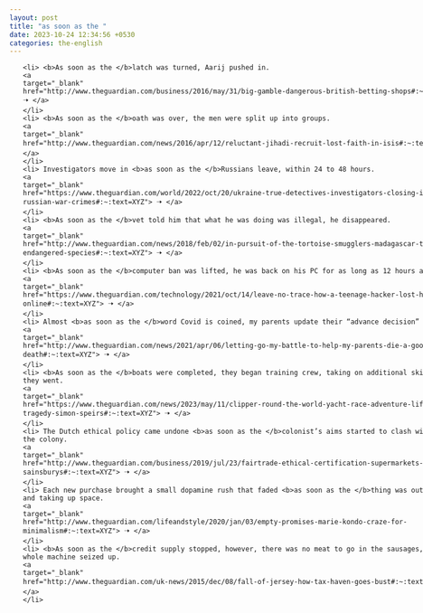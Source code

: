 ```yaml
---
layout: post
title: "as soon as the "
date: 2023-10-24 12:34:56 +0530
categories: the-english
---
```

<style>
    ol {
        width: 800px;
        margin: 0 auto;
    }
ol li {
    font-size: 18px;
    line-height: 1.5;
    padding-bottom: 8px;
}
</style>
<ol>

    <li> <b>As soon as the </b>latch was turned, Aarij pushed in.
    <a 
    target="_blank" 
    href="http://www.theguardian.com/business/2016/may/31/big-gamble-dangerous-british-betting-shops#:~:text=XYZ"> 🠢 </a>
    </li>
    <li> <b>As soon as the </b>oath was over, the men were split up into groups.
    <a 
    target="_blank" 
    href="http://www.theguardian.com/news/2016/apr/12/reluctant-jihadi-recruit-lost-faith-in-isis#:~:text=XYZ"> 🠢 </a>
    </li>
    <li> Investigators move in <b>as soon as the </b>Russians leave, within 24 to 48 hours.
    <a 
    target="_blank" 
    href="https://www.theguardian.com/world/2022/oct/20/ukraine-true-detectives-investigators-closing-in-on-russian-war-crimes#:~:text=XYZ"> 🠢 </a>
    </li>
    <li> <b>As soon as the </b>vet told him that what he was doing was illegal, he disappeared.
    <a 
    target="_blank" 
    href="http://www.theguardian.com/news/2018/feb/02/in-pursuit-of-the-tortoise-smugglers-madagascar-trafficking-endangered-species#:~:text=XYZ"> 🠢 </a>
    </li>
    <li> <b>As soon as the </b>computer ban was lifted, he was back on his PC for as long as 12 hours a day.
    <a 
    target="_blank" 
    href="https://www.theguardian.com/technology/2021/oct/14/leave-no-trace-how-a-teenage-hacker-lost-himself-online#:~:text=XYZ"> 🠢 </a>
    </li>
    <li> Almost <b>as soon as the </b>word Covid is coined, my parents update their “advance decision” documents.
    <a 
    target="_blank" 
    href="http://www.theguardian.com/news/2021/apr/06/letting-go-my-battle-to-help-my-parents-die-a-good-death#:~:text=XYZ"> 🠢 </a>
    </li>
    <li> <b>As soon as the </b>boats were completed, they began training crew, taking on additional skippers as they went.
    <a 
    target="_blank" 
    href="https://www.theguardian.com/news/2023/may/11/clipper-round-the-world-yacht-race-adventure-lifetime-tragedy-simon-speirs#:~:text=XYZ"> 🠢 </a>
    </li>
    <li> The Dutch ethical policy came undone <b>as soon as the </b>colonist’s aims started to clash with those of the colony.
    <a 
    target="_blank" 
    href="http://www.theguardian.com/business/2019/jul/23/fairtrade-ethical-certification-supermarkets-sainsburys#:~:text=XYZ"> 🠢 </a>
    </li>
    <li> Each new purchase brought a small dopamine rush that faded <b>as soon as the </b>thing was out of its box and taking up space.
    <a 
    target="_blank" 
    href="http://www.theguardian.com/lifeandstyle/2020/jan/03/empty-promises-marie-kondo-craze-for-minimalism#:~:text=XYZ"> 🠢 </a>
    </li>
    <li> <b>As soon as the </b>credit supply stopped, however, there was no meat to go in the sausages, and the whole machine seized up.
    <a 
    target="_blank" 
    href="http://www.theguardian.com/uk-news/2015/dec/08/fall-of-jersey-how-tax-haven-goes-bust#:~:text=XYZ"> 🠢 </a>
    </li>